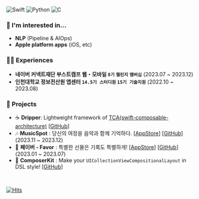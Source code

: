 
<br/>

![Swift] ![Python] ![C]

### 🫶 I'm interested in...

- **NLP** (Pipeline & AIOps)
- **Apple platform apps** (iOS, etc)

### 👨‍💻 Experiences

- **네이버 커넥트재단 부스트캠프 웹・모바일 `8기` `챌린지` `멤버십`** (2023.07 ~ 2023.12)<br/>
- **인천대학교 정보전산원 앱센터 `14.5기 스터디원` `15기 기술지원`** (2022.10 ~ 2023.08)<br/>

### 💾 Projects

- ☕ **Dripper**: Lightweight framework of [TCA(swift-composable-architecture)](https://github.com/pointfreeco/swift-composable-architecture) [[GitHub](https://github.com/musicspot24/Dripper)]
- 🎶 **MusicSpot** : 당신의 여정을 음악과 함께 기억하다. [[AppStore](https://apps.apple.com/kr/app/musicspot/id6474530486?l=en-GB)] [[GitHub](https://github.com/boostcampwm2023/iOS01-MusicSpot)] (2023.11 ~ 2023.12) <br/>
- 🎁 **페이버 - Favor** : 특별한 선물은 기록도 특별하게! [[AppStore](https://apps.apple.com/kr/app/favor-%ED%8E%98%EC%9D%B4%EB%B2%84/id6449257998?l=en-GB)] [[GitHub](https://github.com/Favor-Gift-Reminder/Favor-iOS)] (2023.01 ~ 2023.07) <br/>
- 📱 **ComposerKit** : Make your `UICollectionViewCompositionalLayout` in DSL style! [[GitHub](https://github.com/SwiftyJunnos/ComposerKit)] <br/>

<br/>

[![Hits](https://hits.seeyoufarm.com/api/count/incr/badge.svg?url=https%3A%2F%2Fgithub.com%2FSwiftyJunnos%2Fhit-counter&count_bg=%2383AC63&title_bg=%23555555&icon=dev-dot-to.svg&icon_color=%23E7E7E7&title=%F0%9F%91%8B+Hello&edge_flat=false)](https://hits.seeyoufarm.com)

<br/>

[Swift]: https://img.shields.io/badge/swift-F54A2A?style=for-the-badge&logo=swift&logoColor=white
[C]: https://img.shields.io/badge/c-%2300599C.svg?style=for-the-badge&logo=c&logoColor=white
[Python]: https://img.shields.io/badge/python-3670A0?style=for-the-badge&logo=python&logoColor=ffdd54
